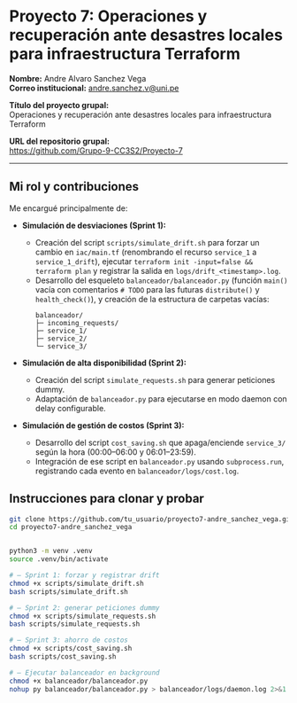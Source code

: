 # Proyecto 7: Operaciones y recuperación ante desastres locales para infraestructura Terraform

**Nombre:** Andre Alvaro Sanchez Vega  
**Correo institucional:** andre.sanchez.v@uni.pe  

**Título del proyecto grupal:**  
Operaciones y recuperación ante desastres locales para infraestructura Terraform  

**URL del repositorio grupal:**  
https://github.com/Grupo-9-CC3S2/Proyecto-7

---

## Mi rol y contribuciones

Me encargué principalmente de:
- **Simulación de desviaciones (Sprint 1):**  
  - Creación del script `scripts/simulate_drift.sh` para forzar un cambio en `iac/main.tf` (renombrando el recurso `service_1` a `service_1_drift`), ejecutar `terraform init -input=false && terraform plan` y registrar la salida en `logs/drift_<timestamp>.log`.  
  - Desarrollo del esqueleto `balanceador/balanceador.py` (función `main()` vacía con comentarios `# TODO` para las futuras `distribute()` y `health_check()`), y creación de la estructura de carpetas vacías:
    ```
    balanceador/
    ├─ incoming_requests/
    ├─ service_1/
    ├─ service_2/
    └─ service_3/
    ```
- **Simulación de alta disponibilidad (Sprint 2):**  
  - Creación del script `simulate_requests.sh` para generar peticiones dummy.  
  - Adaptación de `balanceador.py` para ejecutarse en modo daemon con delay configurable.

- **Simulación de gestión de costos (Sprint 3):**  
  - Desarrollo del script `cost_saving.sh` que apaga/enciende `service_3/` según la hora (00:00–06:00 y 06:01–23:59).  
  - Integración de ese script en `balanceador.py` usando `subprocess.run`, registrando cada evento en `balanceador/logs/cost.log`.


## Instrucciones para clonar y probar

```bash
git clone https://github.com/tu_usuario/proyecto7-andre_sanchez_vega.git
cd proyecto7-andre_sanchez_vega


python3 -m venv .venv
source .venv/bin/activate

# — Sprint 1: forzar y registrar drift
chmod +x scripts/simulate_drift.sh
bash scripts/simulate_drift.sh

# — Sprint 2: generar peticiones dummy
chmod +x scripts/simulate_requests.sh
bash scripts/simulate_requests.sh

# — Sprint 3: ahorro de costos
chmod +x scripts/cost_saving.sh
bash scripts/cost_saving.sh

# — Ejecutar balanceador en background
chmod +x balanceador/balanceador.py
nohup py balanceador/balanceador.py > balanceador/logs/daemon.log 2>&1 &
```
